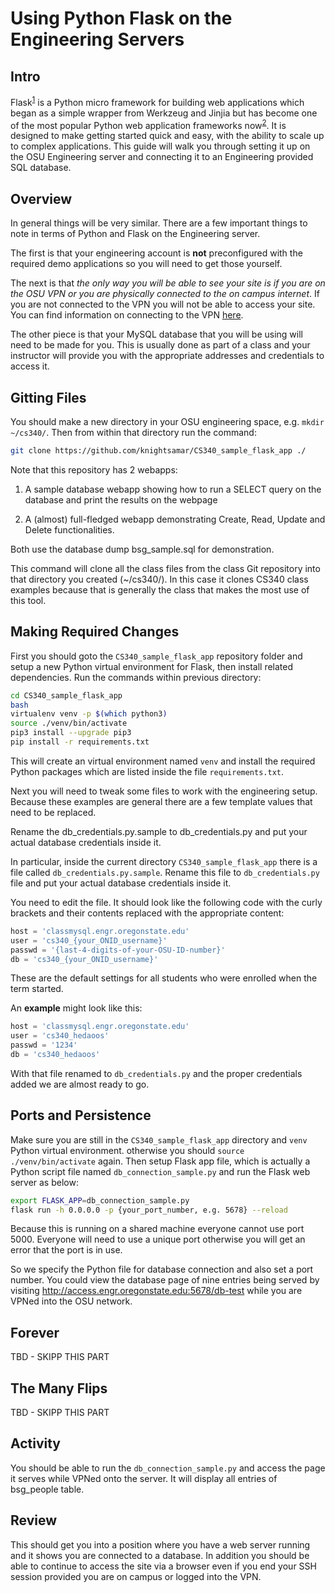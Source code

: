 # Using Python Flask on the Engineering Servers


## Intro

Flask<sup>[1]</sup> is a Python micro framework for building web applications which began as a simple wrapper from Werkzeug and Jinjia but has become one of the most popular Python web application frameworks now<sup>[2]</sup>. It is designed to make getting started quick and easy, with the ability to scale up to complex applications. This guide will walk you through setting it up on the OSU Engineering server and connecting it to an Engineering provided SQL database.


## Overview

In general things will be very similar. There are a few important things to note in terms of Python and Flask on the Engineering server. 

The first is that your engineering account is __**not**__ preconfigured with the required demo applications so you will need to get those yourself. 

The next is that _the only way you will be able to see your site is if you are on the OSU VPN or you are physically connected to the on campus internet_. If you are not connected to the VPN you will not be able to access your site. You can find information on connecting to the VPN [here](http://oregonstate.edu/helpdocs/osu-applications/offered-apps/virtual-private-network-vpn). 

The other piece is that your MySQL database that you will be using will need to be made for you. This is usually done as part of a class and your instructor will provide you with the appropriate addresses and credentials to access it.


## Gitting Files

You should make a new directory in your OSU engineering space, e.g. `mkdir ~/cs340/`. Then from within that directory run the command:

```bash
git clone https://github.com/knightsamar/CS340_sample_flask_app ./
```

Note that this repository has 2 webapps:

1. A sample database webapp showing how to run a SELECT query on the database and print the results on the webpage

2. A (almost) full-fledged webapp demonstrating Create, Read, Update and Delete functionalities.

Both use the database dump bsg_sample.sql for demonstration.

This command will clone all the class files from the class Git repository into that directory you created (~/cs340/). In this case it clones CS340 class examples because that is generally the class that makes the most use of this tool.


## Making Required Changes

First you should goto the `CS340_sample_flask_app` repository folder and setup a new Python virtual environment for Flask, then install related dependencies. Run the commands within previous directory:

```bash
cd CS340_sample_flask_app
bash
virtualenv venv -p $(which python3) 
source ./venv/bin/activate
pip3 install --upgrade pip3
pip install -r requirements.txt
```

This will create an virtual environment named `venv` and install the required Python packages which are listed inside the file `requirements.txt`.

Next you will need to tweak some files to work with the engineering setup. Because these examples are general there are a few template values that need to be replaced.

Rename the db_credentials.py.sample to db_credentials.py and put your actual database credentials inside it.


In particular, inside the current directory `CS340_sample_flask_app` there is a file called `db_credentials.py.sample`. Rename this file to `db_credentials.py` file and put your actual database credentials inside it.

You need to edit the file. It should look like the following code with the curly brackets and their contents replaced with the appropriate content:

```python
host = 'classmysql.engr.oregonstate.edu'
user = 'cs340_{your_ONID_username}'
passwd = '{last-4-digits-of-your-OSU-ID-number}'
db = 'cs340_{your_ONID_username}'
```

These are the default settings for all students who were enrolled when the term started.  

An **example** might look like this:

```python
host = 'classmysql.engr.oregonstate.edu'
user = 'cs340_hedaoos'
passwd = '1234'
db = 'cs340_hedaoos'
```

With that file renamed to `db_credentials.py` and the proper credentials added we are almost ready to go.


## Ports and Persistence

Make sure you are still in the `CS340_sample_flask_app` directory and `venv` Python virtual environment. otherwise you should `source ./venv/bin/activate` again. Then setup Flask app file, which is actually a Python script file named `db_connection_sample.py` and run the Flask web server as below:

```bash
export FLASK_APP=db_connection_sample.py
flask run -h 0.0.0.0 -p {your_port_number, e.g. 5678} --reload
```

Because this is running on a shared machine everyone cannot use port 5000. Everyone will need to use a unique port otherwise you will get an error that the port is in use.

So we specify the Python file for database connection and also set a port number. You could view the database page of nine entries being served by visiting http://access.engr.oregonstate.edu:5678/db-test while you are VPNed into the OSU network.


## Forever
TBD - SKIPP THIS PART


## The Many Flips

TBD - SKIPP THIS PART


## Activity

You should be able to run the `db_connection_sample.py` and access the page it serves while VPNed onto the server. It will display all entries of bsg_people table.


## Review

This should get you into a position where you have a web server running and it shows you are connected to a database. In addition you should be able to continue to access the site via a browser even if you end your SSH session provided you are on campus or logged into the VPN.


[1]: http://flask.pocoo.org/
[2]: https://github.com/pallets/flask
